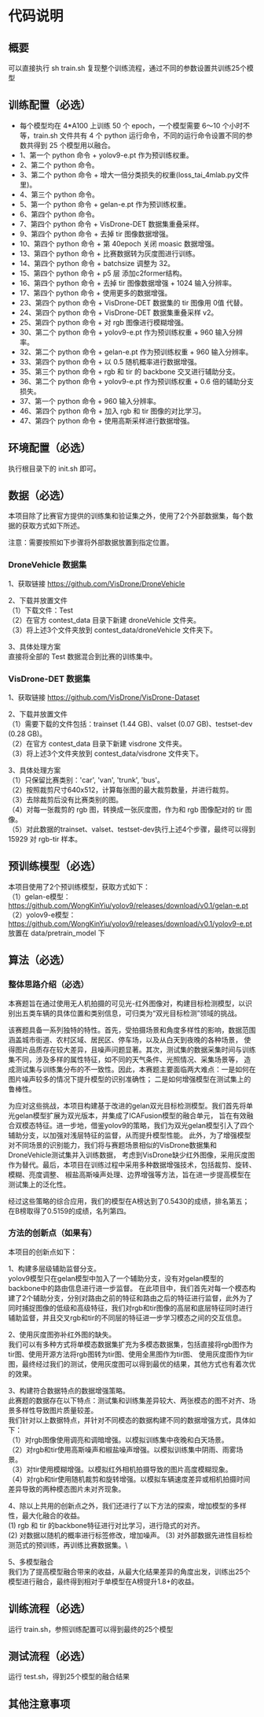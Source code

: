 # 代码说明

## 概要
可以直接执行 sh train.sh 复现整个训练流程，通过不同的参数设置共训练25个模型

## 训练配置（必选）

- 每个模型均在 4\*A100 上训练 50 个 epoch，一个模型需要 6～10 个小时不等，train.sh 文件共有 4 个 python 运行命令，不同的运行命令设置不同的参数共得到 25 个模型用以融合。
- 1、第一个 python 命令 + yolov9-e.pt 作为预训练权重。
- 2、第二个 python 命令。
- 3、第二个 python 命令 + 增大一倍分类损失的权重(loss_tai_4mlab.py文件里)。
- 4、第三个 python 命令。
- 5、第一个 python 命令 + gelan-e.pt 作为预训练权重。
- 6、第四个 python 命令。
- 7、第四个 python 命令 + VisDrone-DET 数据集重叠采样。
- 9、第四个 python 命令 + 去掉 tir 图像数据增强。
- 10、第四个 python 命令 + 第 40epoch 关闭 moasic 数据增强。
- 13、第四个 python 命令 + 比赛数据转为灰度图进行训练。
- 14、第四个 python 命令 + batchsize 调整为 32。
- 15、第四个 python 命令 + p5 层 添加c2former结构。
- 16、第四个 python 命令 + 去掉 tir 图像数据增强 + 1024 输入分辨率。
- 17、第四个 python 命令 + 使用更多的数据增强。
- 23、第四个 python 命令 + VisDrone-DET 数据集的 tir 图像用 0值 代替。
- 24、第四个 python 命令 + VisDrone-DET 数据集重叠采样 v2。
- 25、第四个 python 命令 + 对 rgb 图像进行模糊增强。
- 30、第二个 python 命令 + yolov9-e.pt 作为预训练权重 + 960 输入分辨率。
- 32、第二个 python 命令 + gelan-e.pt 作为预训练权重 + 960 输入分辨率。
- 33、第四个 python 命令 + 以 0.5 随机概率进行数据增强。
- 35、第三个 python 命令 + rgb 和 tir 的 backbone 交叉进行辅助分支。
- 36、第二个 python 命令 + yolov9-e.pt 作为预训练权重 + 0.6 倍的辅助分支损失。
- 37、第一个 python 命令 + 960 输入分辨率。
- 46、第四个 python 命令 + 加入 rgb 和 tir 图像的对比学习。
- 47、第四个 python 命令 + 使用高斯采样进行数据增强。

## 环境配置（必选）
执行根目录下的 init.sh 即可。

## 数据（必选）
本项目除了比赛官方提供的训练集和验证集之外，使用了2个外部数据集，每个数据的获取方式如下所述。

注意：需要按照如下步骤将外部数据放置到指定位置。

### DroneVehicle 数据集
1、获取链接
https://github.com/VisDrone/DroneVehicle

2、下载并放置文件 \
（1）下载文件：Test \
（2）在官方 contest_data 目录下新建 droneVehicle 文件夹。\
（3）将上述3个文件夹放到 contest_data/droneVehicle 文件夹下。

3、具体处理方案 \
直接将全部的 Test 数据混合到比赛的训练集中。

### VisDrone-DET 数据集
1、获取链接
https://github.com/VisDrone/VisDrone-Dataset 

2、下载并放置文件 \
（1）需要下载的文件包括：trainset (1.44 GB)、valset (0.07 GB)、testset-dev (0.28 GB)。\
（2）在官方 contest_data 目录下新建 visdrone 文件夹。\
（3）将上述3个文件夹放到 contest_data/visdrone 文件夹下。

3、具体处理方案 \
（1）只保留比赛类别：'car', 'van', 'trunk', 'bus'。 \
（2）按照裁剪尺寸640x512，计算每张图的最大裁剪数量，并进行裁剪。 \
（3）去除裁剪后没有比赛类别的图。 \
（4）对每一张裁剪的 rgb 图，转换成一张灰度图，作为和 rgb 图像配对的 tir 图像。 \
（5）对此数据的trainset、valset、testset-dev执行上述4个步骤，最终可以得到 15929 对 rgb-tir 样本。


## 预训练模型（必选）
本项目使用了2个预训练模型，获取方式如下： \
（1）gelan-e模型：https://github.com/WongKinYiu/yolov9/releases/download/v0.1/gelan-e.pt \
（2）yolov9-e模型：https://github.com/WongKinYiu/yolov9/releases/download/v0.1/yolov9-e.pt \
 放置在 data/pretrain_model 下

## 算法（必选）

### 整体思路介绍（必选）
本赛题旨在通过使用无人机拍摄的可见光-红外图像对，构建目标检测模型，以识别出五类车辆的具体位置和类别信息，可归类为“双光目标检测”领域的挑战。

该赛题具备一系列独特的特性。首先，受拍摄场景和角度多样性的影响，数据范围涵盖城市街道、农村区域、居民区、停车场，以及从白天到夜晚的各种场景，
使得图片品质存在较大差异，且噪声问题显著。其次，测试集的数据采集时间与训练集不同，涉及多样的属性特征，如不同的天气条件、光照情况、采集场景等，
造成测试集与训练集分布的不一致性。因此，本赛题主要面临两大难点：一是如何在图片噪声较多的情况下提升模型的识别准确性；
二是如何增强模型在测试集上的鲁棒性。

为应对这些挑战，本项目构建基于改进的gelan双光目标检测模型。我们首先将单光gelan模型扩展为双光版本，并集成了ICAFusion模型的融合单元，
旨在有效融合双模态特征。进一步地，借鉴yolov9的策略，我们为双光gelan模型引入了四个辅助分支，以加强对浅层特征的监督，从而提升模型性能。
此外，为了增强模型对不同场景的识别能力，我们将与赛题场景相似的VisDrone数据集和DroneVehicle测试集并入训练数据，
考虑到VisDrone缺少红外图像，采用灰度图作为替代。最后，本项目在训练过程中采用多种数据增强技术，包括裁剪、旋转、模糊、亮度调整、
椒盐高斯噪声处理、边界增强等方法，旨在进一步提高模型在测试集上的泛化性。

经过这些策略的综合应用，我们的模型在A榜达到了0.5430的成绩，排名第五；在B榜取得了0.5159的成绩，名列第四。

### 方法的创新点（如果有）
本项目的创新点如下：

1、构建多层级辅助监督分支。\
yolov9模型只在gelan模型中加入了一个辅助分支，没有对gelan模型的backbone中的路由信息进行进一步监督。
在此项目中，我们首先对每一个模态构建了2个辅助分支，分别对路由之前的特征和路由之后的特征进行监督，此外为了同时捕捉图像的低级和高级特征，我们对rgb和tir图像的高层和底层特征同时进行 \
辅助监督，并且交叉rgb和tir的不同层的特征进一步学习模态之间的交互信息。

2、使用灰度图弥补红外图的缺失。\
我们可以有多种方式将单模态数据集扩充为多模态数据集，包括直接将rgb图作为tir图、使用开源方法将rgb图转为tir图、使用全黑图作为tir图、
使用灰度图作为tir图，最终经过我们的测试，使用灰度图可以得到最优的结果，其他方式也有着次优的效果。

3、构建符合数据特点的数据增强策略。\
此赛题的数据存在以下特点：测试集和训练集差异较大、两张模态的图不对齐、场景多样性导致图片质量较差。\
我们针对以上数据特点，并针对不同模态的数据构建不同的数据增强方式，具体如下：\
（1）对rgb图像使用调亮和调暗增强。以模拟训练集中夜晚和白天场景。\
（2）对rgb和tir使用高斯噪声和椒盐噪声增强。以模拟训练集中阴雨、雨雾场景。\
（3）对tir使用模糊增强。以模拟红外相机拍摄导致的图片高度模糊现象。\
（4）对rgb和tir使用随机裁剪和旋转增强。以模拟车辆速度差异或相机拍摄时间差异导致的两种模态图片未对齐现象。

4、除以上共用的创新点之外，我们还进行了以下方法的探索，增加模型的多样性，最大化融合的收益。\
 (1) rgb 和 tir 的backbone特征进行对比学习，进行隐式的对齐。\
 (2) 对数据以随机的概率进行标签修改，增加噪声。
 (3) 对外部数据先进性目标检测范式的预训练，再训练比赛数据集。\

5、多模型融合 \
我们为了提高模型融合带来的收益，从最大化结果差异的角度出发，训练出25个模型进行融合，最终得到相对于单模型在A榜提升1.8+的收益。

## 训练流程（必选）
运行 train.sh，参照训练配置可以得到最终的25个模型

## 测试流程（必选）
运行 test.sh，得到25个模型的融合结果

## 其他注意事项






